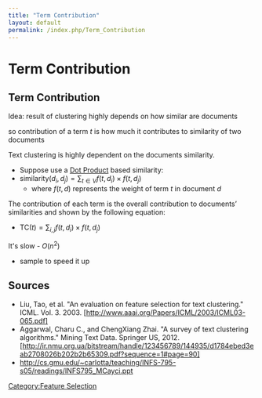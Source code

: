 ```yaml
---
title: "Term Contribution"
layout: default
permalink: /index.php/Term_Contribution
---
```


# Term Contribution

## Term Contribution
Idea: result of clustering highly depends on how similar are documents

so contribution of a term $t$ is how much it contributes to similarity of two documents

Text clustering is highly dependent on the documents similarity.
- Suppose use a [Dot Product](Dot_Product) based similarity:
- $\text{similarity}(d_i, d_j) =  \sum_{t \in V} f(t, d_i) \times f(t, d_j)$
  - where $f(t, d)$ represents the weight of term $t$ in document $d$


The contribution of each term is the overall contribution to documents’ similarities and shown by the following equation:

- $\text{TC}(t) = \sum_{i,j} f(t, d_i) \times f(t, d_j)$


It's slow - $O(n^2)$
- sample to speed it up



## Sources
- Liu, Tao, et al. "An evaluation on feature selection for text clustering." ICML. Vol. 3. 2003. [http://www.aaai.org/Papers/ICML/2003/ICML03-065.pdf]
- Aggarwal, Charu C., and ChengXiang Zhai. "A survey of text clustering algorithms." Mining Text Data. Springer US, 2012. [http://ir.nmu.org.ua/bitstream/handle/123456789/144935/d1784ebed3eab2708026b202b2b65309.pdf?sequence=1#page=90]
- http://cs.gmu.edu/~carlotta/teaching/INFS-795-s05/readings/INFS795_MCayci.ppt

[Category:Feature Selection](Category_Feature_Selection)
